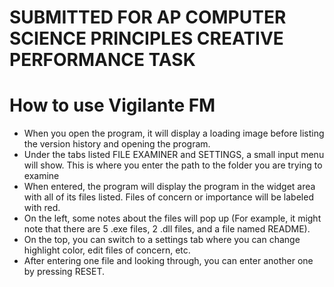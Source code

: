 
# SUBMITTED FOR AP COMPUTER SCIENCE PRINCIPLES CREATIVE PERFORMANCE TASK

# How to use Vigilante FM
- When you open the program, it will display a loading image before listing the version history and opening the program.
- Under the tabs listed FILE EXAMINER and SETTINGS, a small input menu will show.  This is where you enter the path to the folder you are trying to examine
- When entered, the program will display the program in the widget area with all of its files listed.  Files of concern or importance will be labeled with red.
- On the left, some notes about the files will pop up (For example, it might note that there are 5 .exe files, 2 .dll files, and a file named README).
- On the top, you can switch to a settings tab where you can change highlight color, edit files of concern, etc.
- After entering one file and looking through, you can enter another one by pressing RESET.
